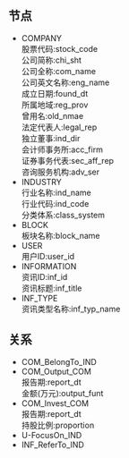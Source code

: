 ## 节点
- COMPANY  
股票代码:stock_code  
公司简称:chi_sht  
公司全称:com_name  
公司英文名称:eng_name  
成立日期:found_dt  
所属地域:reg_prov  
曾用名:old_nmae  
法定代表人:legal_rep  
独立董事:ind_dir  
会计师事务所:acc_firm  
证券事务代表:sec_aff_rep  
咨询服务机构:adv_ser  
- INDUSTRY  
行业名称:ind_name  
行业代码:ind_code  
分类体系:class_system  
- BLOCK  
板块名称:block_name  
- USER  
用户ID:user_id  
- INFORMATION  
资讯ID:inf_id  
资讯标题:inf_title  
- INF_TYPE  
资讯类型名称:inf_typ_name  

## 关系  
- COM_BelongTo_IND  
- COM_Output_COM  
报告期:report_dt  
金额(万元):output_funt  
- COM_Invest_COM  
报告期:report_dt  
持股比例:proportion  
- U-FocusOn_IND  
- INF_ReferTo_IND
